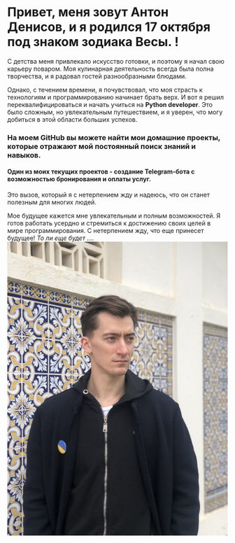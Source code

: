 # Привет, меня зовут Антон Денисов, и я родился 17 октября под знаком зодиака Весы. !
С детства меня привлекало искусство готовки, и поэтому я начал свою карьеру поваром. 
Моя кулинарная деятельность всегда была полна творчества, и я радовал гостей разнообразными блюдами.

Однако, с течением времени, я почувствовал, что моя страсть к технологиям и программированию начинает брать верх. 
И вот я решил переквалифицироваться и начать учиться на **Python developer**. 
Это было сложным, но увлекательным путешествием, и я уверен, что могу добиться в этой области больших успехов.

### На моем GitHub вы можете найти мои домашние проекты, которые отражают мой постоянный поиск знаний и навыков. 
#### Один из моих текущих проектов - создание **Telegram-бота** с возможностью бронирования и оплаты услуг. 
Это вызов, который я с нетерпением жду и надеюсь, что он станет полезным для многих людей.

Мое будущее кажется мне увлекательным и полным возможностей. 
Я готов работать усердно и стремиться к достижению своих целей в мире программирования. 
С нетерпением жду, что еще принесет будущее! *То ли еще будет ....*
![MyPhoto2.jpg](image%2FMyPhoto2.jpg)
